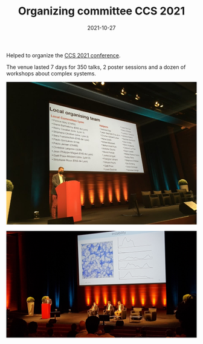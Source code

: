 ﻿---
layout: post
type: organization
support: organizer
link: 
title: Organizing committee CCS 2021
authors: <b>G. Poux-Médard</b>
journal: CCS 2021
year: 2021
doi: 
date: 2021-10-27
description: # Add post description (optional)
img: articles/covers/14_CCS.jpg
fig-caption: 
tags: [Complexity, Complex Systems, Networks]
---

Helped to organize the <a href="https://ccs2021.univ-lyon1.fr/#HOME">CCS 2021 conference</a>.

The venue lasted 7 days for 350 talks, 2 poster sessions and a dozen of workshops about complex systems.

![alt text](/assets/img/Vrac/CCS_myname.jpg)

![alt text](/assets/img/articles/covers/13_CCS.jpg)
